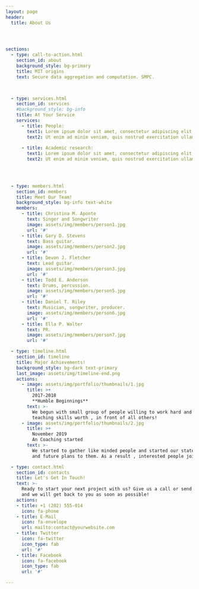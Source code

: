 ```yaml
---
layout: page
header:
  title: About Us

    


sections:
  - type: call-to-action.html
    section_id: about
    background_style: bg-primary
    title: MIT origins
    text: Secure data aggregation and computation. SMPC. 

    

  - type: services.html
    section_id: services
    #background_style: bg-info
    title: At Your Service
    services:
      - title: People: 
        text1: Lorem ipsum dolor sit amet, consectetur adipiscing elit, sed do eiusmod tempor incididunt ut labore et dolore magna aliqua. 
        text2: Ut enim ad minim veniam, quis nostrud exercitation ullamco laboris nisi ut aliquip ex ea commodo consequat. 
   
      - title: Academic research: 
        text1: Lorem ipsum dolor sit amet, consectetur adipiscing elit, sed do eiusmod tempor incididunt ut labore et dolore magna aliqua. 
        text2: Ut enim ad minim veniam, quis nostrud exercitation ullamco laboris nisi ut aliquip ex ea commodo consequat. 
        
      


  - type: members.html
    section_id: members
    title: Meet Our Team!
    background_style: bg-info text-white
    members:
      - title: Christina M. Aponte
        text: Singer and Songwriter
        image: assets/img/members/person1.jpg
        url: '#'
      - title: Gary D. Stevens
        text: Bass guitar.
        image: assets/img/members/person2.jpg
        url: '#'
      - title: Devon J. Fletcher
        text: Lead guitar.
        image: assets/img/members/person3.jpg
        url: '#'
      - title: Todd E. Anderson
        text: Drums, percussion.
        image: assets/img/members/person5.jpg
        url: '#'
      - title: Daniel T. Riley
        text: Musician, songwriter, producer.
        image: assets/img/members/person6.jpg
        url: '#'
      - title: Ella P. Walter
        text: PR.
        image: assets/img/members/person7.jpg
        url: '#'

  - type: timeline.html
    section_id: timeline
    title: Major Achievements!
    background_style: bg-dark text-primary
    last_image: assets/img/timeline-end.png
    actions:
      - image: assets/img/portfolio/thumbnails/1.jpg
        title: >+
          2017-2018
          **Humble Beginnings**
        text: >-
          We begun with small group of people willing to work hard and make our
          teaching skills worth , in front of all others!
      - image: assets/img/portfolio/thumbnails/2.jpg
        title: >+
          November 2019
          An Coaching started
        text: >-
          We started to gather like minded people and started our stategies
          and future plans to them. As a result , interested people joined us!

  - type: contact.html
    section_id: contacts
    title: Let's Get In Touch!
    text: >-
      Ready to start your next project with us? Give us a call or send us an email
      and we will get back to you as soon as possible!
    actions:
    - title: +1 (202) 555-014
      icon: fa-phone
    - title: E-Mail
      icon: fa-envelope
      url: mailto:contact@yourwebsite.com
    - title: Twitter
      icon: fa-twitter
      icon_type: fab
      url: '#'
    - title: Facebook
      icon: fa-facebook
      icon_type: fab
      url: '#'

---
```


